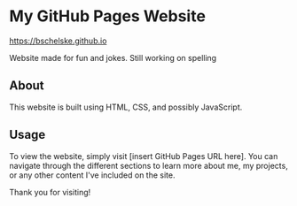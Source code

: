 # My GitHub Pages Website

https://bschelske.github.io

Website made for fun and jokes. Still working on spelling

## About

This website is built using HTML, CSS, and possibly JavaScript.

## Usage

To view the website, simply visit [insert GitHub Pages URL here]. You can navigate through the different sections to learn more about me, my projects, or any other content I've included on the site.


Thank you for visiting!

